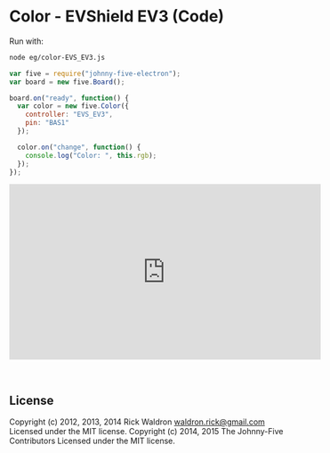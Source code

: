 <!--remove-start-->

# Color - EVShield EV3 (Code)

<!--remove-end-->








Run with:
```bash
node eg/color-EVS_EV3.js
```


```javascript
var five = require("johnny-five-electron");
var board = new five.Board();

board.on("ready", function() {
  var color = new five.Color({
    controller: "EVS_EV3",
    pin: "BAS1"
  });

  color.on("change", function() {
    console.log("Color: ", this.rgb);
  });
});

```





<iframe width="560" height="315" src="https://www.youtube.com/embed/E2SD6MGpMUI" frameborder="0" allowfullscreen></iframe>



&nbsp;

<!--remove-start-->

## License
Copyright (c) 2012, 2013, 2014 Rick Waldron <waldron.rick@gmail.com>
Licensed under the MIT license.
Copyright (c) 2014, 2015 The Johnny-Five Contributors
Licensed under the MIT license.

<!--remove-end-->
